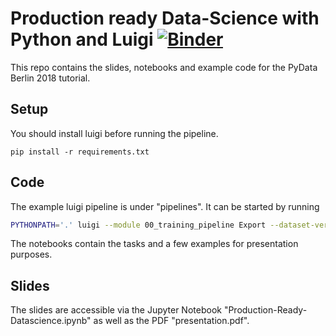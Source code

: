 # Production ready Data-Science with Python and Luigi [![Binder](https://mybinder.org/badge.svg)](https://mybinder.org/v2/gh/crazzle/pydata_berlin_2018/master?filepath=Production-Ready-Datascience.ipynb)

This repo contains the slides, notebooks and example code for the PyData Berlin 2018 tutorial.

## Setup

You should install luigi before running the pipeline.

```
pip install -r requirements.txt
```

## Code

The example luigi pipeline is under "pipelines". It can be started by running

```bash
PYTHONPATH='.' luigi --module 00_training_pipeline Export --dataset-version 1 --model-version 1
```

The notebooks contain the tasks and a few examples for presentation purposes.

## Slides

The slides are accessible via the Jupyter Notebook "Production-Ready-Datascience.ipynb" as well as
the PDF "presentation.pdf".
